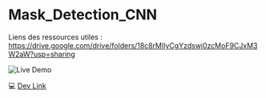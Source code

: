 # Mask_Detection_CNN

Liens des ressources utiles :
https://drive.google.com/drive/folders/18c8rMlIyCgYzdswj0zcMoF9CJxM3W2aW?usp=sharing

![Live Demo](https://drive.google.com/file/d/1veXJ1dARe7i4Qu_XSZOtCOTZImXmQINa/view?usp=sharing)

:computer: [Dev Link](https://drive.google.com/file/d/1veXJ1dARe7i4Qu_XSZOtCOTZImXmQINa/view?usp=sharing)
